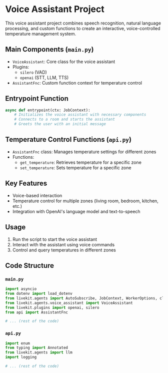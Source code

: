# Voice Assistant Project

This voice assistant project combines speech recognition, natural language processing, and custom functions to create an interactive, voice-controlled temperature management system.

## Main Components (`main.py`)

-   `VoiceAssistant`: Core class for the voice assistant
-   Plugins:
    -   `silero` (VAD)
    -   `openai` (STT, LLM, TTS)
-   `AssistantFnc`: Custom function context for temperature control

## Entrypoint Function

```python
async def entrypoint(ctx: JobContext):
    # Initializes the voice assistant with necessary components
    # Connects to a room and starts the assistant
    # Greets the user with an initial message
```

## Temperature Control Functions (`api.py`)

-   `AssistantFnc` class: Manages temperature settings for different zones
-   Functions:
    -   `get_temperature`: Retrieves temperature for a specific zone
    -   `set_temperature`: Sets temperature for a specific zone

## Key Features

-   Voice-based interaction
-   Temperature control for multiple zones (living room, bedroom, kitchen, etc.)
-   Integration with OpenAI's language model and text-to-speech

## Usage

1. Run the script to start the voice assistant
2. Interact with the assistant using voice commands
3. Control and query temperatures in different zones

## Code Structure

### `main.py`

```python
import asyncio
from dotenv import load_dotenv
from livekit.agents import AutoSubscribe, JobContext, WorkerOptions, cli, llm
from livekit.agents.voice_assistant import VoiceAssistant
from livekit.plugins import openai, silero
from api import AssistantFnc

# ... (rest of the code)
```

### `api.py`

```python
import enum
from typing import Annotated
from livekit.agents import llm
import logging

# ... (rest of the code)
```
